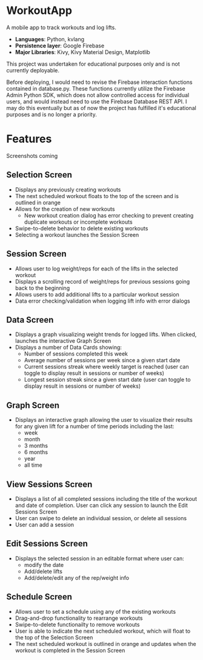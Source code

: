 # WorkoutApp
A mobile app to track workouts and log lifts.

- **Languages**: Python, kvlang
- **Persistence layer**: Google Firebase
- **Major Libraries**: Kivy, Kivy Material Design, Matplotlib


This project was undertaken for educational purposes only and is not currently deployable. 

Before deploying, I would need to revise the Firebase interaction functions contained in database.py. These functions currently utilize the Firebase Admin Python SDK, which does not allow controlled access for individual users, and would instead need to use the Firebase Database REST API. I may do this eventually but as of now the project has fulfilled it's educational purposes and is no longer a priority. 


# Features
Screenshots coming

## Selection Screen

- Displays any previously creating workouts
- The next scheduled workout floats to the top of the screen and is outlined in orange
- Allows for the creation of new workouts
    - New workout creation dialog has error checking to prevent creating duplicate workouts or incomplete workouts
- Swipe-to-delete behavior to delete existing workouts
- Selecting a workout launches the Session Screen

## Session Screen

- Allows user to log weight/reps for each of the lifts in the selected workout
- Displays a scrolling record of weight/reps for previous sessions going back to the beginning
- Allows users to add additional lifts to a particular workout session
- Data error checking/validation when logging lift info with error dialogs

## Data Screen

- Displays a graph visualizing weight trends for logged lifts. When clicked, launches the interactive Graph Screen
- Displays a number of Data Cards showing:
    - Number of sessions completed this week
    - Average number of sessions per week since a given start date
    - Current sessions streak where weekly target is reached (user can toggle to display result in sessions or number of weeks)
    - Longest session streak since a given start date (user can toggle to display result in sessions or number of weeks)

## Graph Screen

- Displays an interactive graph allowing the user to visualize their results for any given lift for a number of time periods including the last:
    - week
    - month
    - 3 months
    - 6 months
    - year
    - all time

## View Sessions Screen

- Displays a list of all completed sessions including the title of the workout and date of completion. User can click any session to launch the Edit Sessions Screen
- User can swipe to delete an individual session, or delete all sessions
- User can add a session

## Edit Sessions Screen

- Displays the selected session in an editable format where user can:
    - modify the date
    - Add/delete lifts
    - Add/delete/edit any of the rep/weight info

## Schedule Screen

- Allows user to set a schedule using any of the existing workouts
- Drag-and-drop functionality to rearrange workouts
- Swipe-to-delete functionailty to remove workouts
- User is able to indicate the next scheduled workout, which will float to the top of the Selection Screen
- The next scheduled workout is outlined in orange and updates when the workout is completed in the Session Screen